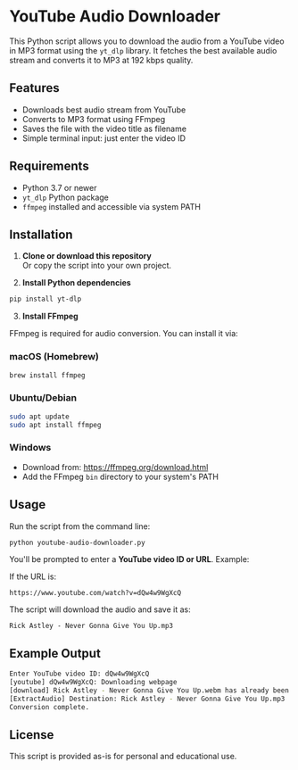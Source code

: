 # YouTube Audio Downloader

This Python script allows you to download the audio from a YouTube video in MP3 format using the `yt_dlp` library. It fetches the best available audio stream and converts it to MP3 at 192 kbps quality.

## Features

- Downloads best audio stream from YouTube
- Converts to MP3 format using FFmpeg
- Saves the file with the video title as filename
- Simple terminal input: just enter the video ID

## Requirements

- Python 3.7 or newer
- `yt_dlp` Python package
- `ffmpeg` installed and accessible via system PATH

## Installation

1. **Clone or download this repository**  
   Or copy the script into your own project.

2. **Install Python dependencies**

```bash
pip install yt-dlp
```

3. **Install FFmpeg**

FFmpeg is required for audio conversion. You can install it via:

### macOS (Homebrew)

```bash
brew install ffmpeg
```

### Ubuntu/Debian

```bash
sudo apt update
sudo apt install ffmpeg
```

### Windows

- Download from: https://ffmpeg.org/download.html
- Add the FFmpeg `bin` directory to your system's PATH

## Usage

Run the script from the command line:

```bash
python youtube-audio-downloader.py
```

You'll be prompted to enter a **YouTube video ID or URL**. Example:

If the URL is:
```
https://www.youtube.com/watch?v=dQw4w9WgXcQ
```

The script will download the audio and save it as:

```
Rick Astley - Never Gonna Give You Up.mp3
```

## Example Output

```bash
Enter YouTube video ID: dQw4w9WgXcQ
[youtube] dQw4w9WgXcQ: Downloading webpage
[download] Rick Astley - Never Gonna Give You Up.webm has already been downloaded
[ExtractAudio] Destination: Rick Astley - Never Gonna Give You Up.mp3
Conversion complete.
```

## License

This script is provided as-is for personal and educational use.